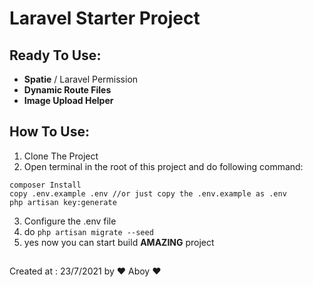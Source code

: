 # Laravel Starter Project

## Ready To Use:
- **Spatie** / Laravel Permission
- **Dynamic Route Files**
- **Image Upload Helper** 

## How To Use:
1. Clone The Project
2. Open terminal in the root of this project and do following command:
~~~
composer Install
copy .env.example .env //or just copy the .env.example as .env
php artisan key:generate
~~~
3. Configure the .env file
4. do `php artisan migrate --seed`
5. yes now you can start build **AMAZING** project
##
Created at : 23/7/2021 by ❤ Aboy ❤

